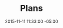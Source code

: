 ---
title: Plans
date: 2015-11-11 11:33:00 -05:00
layout: plans
permalink: "/plans/"
plans:
- name: Developer
  price: 0
  description: "Basic functionality for folks wanting to try siteleaf for an unlimited period of time."
- name: Personal
  price: 12
  discount: 0.4
  description: "Gain access to site previewing, additional hosting options, support, and more."
- name: Team
  price: 49
  discount: 0.4
  description: "Assign different user roles, increased file storage, and unlimited pages."
- name: Business
  price: 149
  discount: 0.4
  description: "Improved build performance for complex sites and queue priority."
- name: Enterprise
  price: 299
  description: "Enterprise support and a tailored build process to meet your site’s requirements."
---